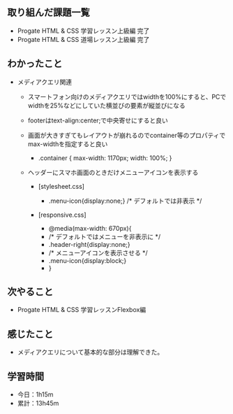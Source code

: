 ## 取り組んだ課題一覧
- Progate HTML & CSS 学習レッスン上級編 完了
- Progate HTML & CSS 道場レッスン上級編 完了
## わかったこと
- メディアクエリ関連
    - スマートフォン向けのメディアクエリではwidthを100%にすると、PCでwidthを25%などにしていた横並びの要素が縦並びになる

    - footerはtext-align:center;で中央寄せにすると良い

    - 画面が大きすぎてもレイアウトが崩れるのでcontainer等のプロパティでmax-widthを指定すると良い

        - .container {
  max-width: 1170px;
  width: 100%;
}

    - ヘッダーにスマホ画面のときだけメニューアイコンを表示する
        - [stylesheet.css]
            - .menu-icon{display:none;} /* デフォルトでは非表示 */

        - [responsive.css]
            - @media(max-width: 670px){
             - /* デフォルトではメニューを非表示に */
            -  .header-right{display:none;} 
            -  /* メニューアイコンを表示させる */
            - .menu-icon{display:block;}
            - }
## 次やること
- Progate HTML & CSS 学習レッスンFlexbox編
## 感じたこと
- メディアクエリについて基本的な部分は理解できた。
## 学習時間
- 今日：1h15m
- 累計：13h45m